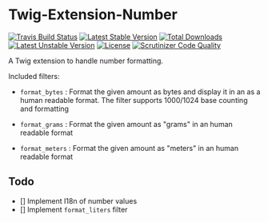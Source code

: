 # Twig-Extension-Number

[![Travis Build Status](https://travis-ci.org/thePanz/Twig-Extension-Number.svg?branch=1.x)](https://travis-ci.org/thePanz/Twig-Extension-Number) [![Latest Stable Version](https://poser.pugx.org/pnz/twig-extension-number/v/stable.svg)](https://packagist.org/packages/pnz/twig-extension-number) [![Total Downloads](https://poser.pugx.org/pnz/twig-extension-number/downloads.svg)](https://packagist.org/packages/pnz/twig-extension-number) [![Latest Unstable Version](https://poser.pugx.org/pnz/twig-extension-number/v/unstable.svg)](https://packagist.org/packages/pnz/twig-extension-number) [![License](https://poser.pugx.org/pnz/twig-extension-number/license.svg)](https://packagist.org/packages/pnz/twig-extension-number) [![Scrutinizer Code Quality](https://scrutinizer-ci.com/g/thePanz/Twig-Extension-Number/badges/quality-score.png?b=1.x)](https://scrutinizer-ci.com/g/thePanz/Twig-Extension-Number/?branch=1.x)


A Twig extension to handle number formatting.

Included filters:

 - `format_bytes` : Format the given amount as bytes and display it in an as a human readable format.
   The filter supports 1000/1024 base counting and formatting
   
 - `format_grams` : Format the given amount as "grams" in an human readable format
 
 - `format_meters` : Format the given amount as "meters" in an human readable format


## Todo
 - [] Implement I18n of number values
 - [] Implement `format_liters` filter
